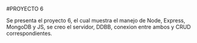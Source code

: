 #PROYECTO 6

Se presenta el proyecto 6, el cual muestra el manejo de Node, Express, MongoDB y JS, se creo el servidor, DDBB, conexion entre ambos y CRUD correspondientes.
